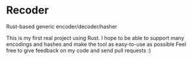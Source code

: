 # Recoder
Rust-based generic encoder/decoder/hasher 

This is my first real project using Rust. I hope to be able to support many encodings and hashes and make the tool as easy-to-use as possible
Feel free to give feedback on my code and send pull requests :)
